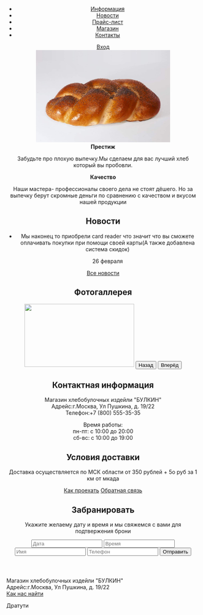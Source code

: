 <!DOCTYPE html>
<html lang="ru">
 <head>
   <meta charset="utf-8"/>
   <title>Магазин Булочек</title>
   </head>
   <body>
     <header class="main-header">
       <div class="container">
         <nav class="main-navigation">
           <ul>
             <li>
               <a href="#">Информация</a>
               </li>
               <li>
                 <a href="#">Новости</a>
                 </li>
                 <li>
                   <a href='#'>Прайс-лист</a>
                 </li>
                  <li>
                    <a href="#">Магазин</a>
                  </li>
                  <li>
                    <a href="#">Контакты</a>
                    </li>
                    </ul>
          </nav>
           <div class="user-block">
             <a class="login" href="#">Вход</a>
             </div>
     </div>
     <main class="container">
       <div class="index-logo">
         <img src="Logotip.jpeg" width="350" height="240" alt="<<Магазин Булочек>>">
         </div>
         <section class="features">
           <div class="features item">
             <b class="feateures-name">Престиж</b>
             <p>Забудьте про плохую выпечку.Мы сделаем для вас лучший хлеб который вы пробовли.</p>
             </div>
             <div class="features itme">
               <b class="features-name">Качество</b>
               <p>Наши мастера- профессионалы своего дела не стоят дёшего. Но за выпечку берут скромные деньги по сравнению с качеством и вкусом нашей  продукции</p>
               </div>
               <div class="index-content">
                 <div class="index-content-left">
                   <h2 class="index-content-title">Новости</h2>
                   <ul class="news-preview">
                     <li>
                       <p>Мы наконец то приобрели card reader что значит что вы сможете оплачивать покупки при помощи своей карты(А также добавлена система скидок)</p>
                       <time datetime="2019-02-26">26 февраля</time>
                       </li>
                       </ul>
                       <a class="btn" href="#">Все новости</a>
                       </div>
                       </div>
                       <div class="index-content-title">
                         <h2 class="index-content-title">Фотогаллерея</h2>
                         <figure class="gallery-content">
                           <img src="Vnutry.jpg" width="286" height="164" alt="">
                           <button class="btn galley-prev">Назад</button>
                           <button class="btn gallery-next">Вперёд</button>
                           </div>
                           <div class="index-content">
                             <div class="index-content-left">
                               <h2 class="index-content-title">Контактная информация</h2>
                                 <p>
                                   Магазин хлебобулочных издейли "БУЛКИН"<br>
                                   Адрейс:г.Москва, Ул Пушкина, д. 19/22<br>
                                   Телефон:+7 (800) 555-35-35
                                   </p>
                                   <p>
                                     Время работы:<br>
                                     пн-пт: с 10:00 до 20:00<br>
                                     сб-вс: с 10:00 до 19:00
                                     </p>
                                     <div>
                                       <div class="index-content-right">
                                         <h2 class="index-content-title>">Условия доставки</h2>
                                         <p> Доставка осуществляется по МСК области от 350 рублей + 5о руб за 1 км от мкада </p>
                                         <a class="btn" href="yandex.ru">Как проехать</a>
                                         <a class="btn" href="vk.com">Обратная связь</a>
                                         </div>
                                         <div class="index-content-right">
                                           <h2 class="index-content-title">Забранировать</h2>
                                           <p> Укажите желаему дату и время и мы свяжемся с вами для подтвержения брони </p>
                                           </div>
                                           <form class="appointment-form" action="https://yandex.ru" method="post">
                                             <input type="text" name="data" value="" placeholder="Дата">
                                             <input type="text" name="time" value="" placeholder="Время">
                                             <input type="text" name="name" value="" placeholder="Имя">
                                             <input type="tel"  name="phone" value="" placeholder="Телефон">
                                             <button class="btn" type="submit">Отправить</button>
                                             </form>
                          </div>
                      </div>
                   </div>
           </section>
       </main>
       </header>
       <footer class="main-footer">
         <div class="container">
           <section class="footer-contacts">
             Магазин хлебобулочных издейли "БУЛКИН"<br>
             Адрейс:г.Москва, Ул Пушкина, д. 19/22<br>
             <a href="yandex.ru">Как нас найти</a>
           </section>
           <section class="footer-social">
             <p>Дратути</p>
             </section>
             <section class="footer-copyright">
               </section>
           </div>
           </footer>
   </body>
  </html>
